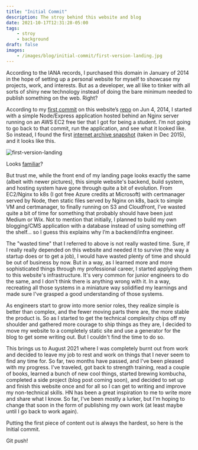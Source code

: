 ```yaml
---
title: "Initial Commit"
description: The stroy behind this website and blog
date: 2021-10-17T12:31:28-05:00
tags:
    - stroy
    - background
draft: false
images:
    - /images/blog/initial-commit/first-version-landing.jpg
---
```


According to the IANA records, I purchased this domain in January of 2014 in the hope of setting up a personal website for myself to showcase my projects, work, and interests. But as a developer, we all like to tinker with all sorts of shiny new technology instead of doing the bare minimum needed to publish something on the web. Right?

According to my [first commit](https://github.com/ali92hm/alihm/commit/07e2867d80b9267eb0a4d655cffeaba3b886523a) on this website’s [repo](https://github.com/ali92hm/alihm) on Jun 4, 2014, I started with a simple Node/Express application hosted behind an Nginx server running on an AWS EC2 free tier that I got for being a student. I’m not going to go back to that commit, run the application, and see what it looked like. So instead, I found the first [internet archive snapshot](https://web.archive.org/web/20151201235118/http://www.alihm.net/) (taken in Dec 2015), and it looks like this.

![first-version-landing](/images/blog/initial-commit/first-version-landing.jpg)

Looks [familiar](https://alihm.net)?

But trust me, while the front end of my landing page looks exactly the same (albeit with newer pictures), this simple website's backend, build system, and hosting system have gone through quite a bit of evolution. From EC2/Nginx to k8s (I got free Azure credits at Microsoft) with certmanager  served by Node, then static files served by Nginx on k8s, back to simple VM and certmanager, to finally running on S3 and Cloudfront, I’ve wasted quite a bit of time for something that probably should have been just Medium or Wix. Not to mention that initially, I planned to build my own blogging/CMS application with a database instead of using something off the shelf… so I guess this explains why I’m a backend/infra engineer.


The "wasted time" that I referred to above is not really wasted time. Sure, if I really really depended on this website and needed it to survive (the way a startup does or to get a job), I would have wasted plenty of time and should be out of business by now. But in a way, as I learned more and more sophisticated things through my professional career, I started applying them to this website's infrastructure. It's very common for junior engineers to do the same, and I don't think there is anything wrong with it. In a way, recreating all those systems in a miniature way solidified my learnings and made sure I've grasped a good understanding of those systems.

As engineers start to grow into more senior roles, they realize simple is better than complex, and the fewer moving parts there are, the more stable the product is. So as I started to get the technical complexity chips off my shoulder and gathered more courage to ship things as they are, I decided to move my website to a completely static site and use a generator for the blog to get some writing out. But I couldn't find the time to do so.

This brings us to August 2021 where I was completely burnt out from work and decided to leave my job to rest and work on things that I never seem to find any time for. So far, two months have passed, and I've been pleased with my progress. I've traveled, got back to strength training, read a couple of books, learned a bunch of new cool things, started brewing kombucha, completed a side project (blog post coming soon), and decided to set up and finish this website once and for all so I can get to writing and improve my non-technical skills. HN has been a great inspiration to me to write more and share what I know. So far, I've been mostly a lurker, but I'm hoping to change that soon in the form of publishing my own work (at least maybe until I go back to work again).

Putting the first piece of content out is always the hardest, so here is the Initial commit.

Git push!
